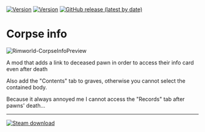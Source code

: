 [![Version](https://img.shields.io/badge/Rimworld-1.4-green.svg)](http://rimworldgame.com/) [![Version](https://img.shields.io/badge/Rimworld-1.5-green.svg)](http://rimworldgame.com/)
[![GitHub release (latest by date)](https://img.shields.io/github/v/release/angelolocritani/Rimworld-CorpseInfo)](https://github.com/angelolocritani/Rimworld-CorpseInfo/releases/latest)
# Corpse info

![Rimworld-CorpseInfoPreview](https://i.imgur.com/lPTIF7l.png)


A mod that adds a link to deceased pawn in order to access their info card even after death

Also add the "Contents" tab to graves, otherwise you cannot select the contained body.

Because it always annoyed me I cannot access the "Records" tab after pawns' death...

---

[![Steam download](https://img.shields.io/steam/downloads/2913588675?logo=steam)](https://steamcommunity.com/sharedfiles/filedetails/?id=2913588675)

